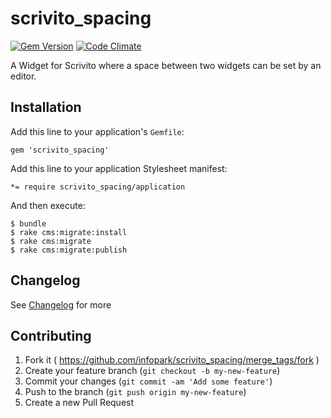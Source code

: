 # scrivito_spacing

[![Gem Version](https://badge.fury.io/rb/scrivito_spacing.svg)](http://badge.fury.io/rb/scrivito_spacing)
[![Code Climate](https://codeclimate.com/github/gertimon/scrivito_spacing.png)](https://codeclimate.com/github/gertimon/scrivito_spacing)

A Widget for Scrivito where a space between two widgets can be set by an editor.

## Installation

Add this line to your application's `Gemfile`:

    gem 'scrivito_spacing'

Add this line to your application Stylesheet manifest:

    *= require scrivito_spacing/application

And then execute:

    $ bundle
    $ rake cms:migrate:install
    $ rake cms:migrate
    $ rake cms:migrate:publish

## Changelog
See [Changelog](https://github.com/gertimon/scrivito_spacing/blob/master/CHANGELOG.md) for more

## Contributing

1. Fork it ( https://github.com/infopark/scrivito_spacing/merge_tags/fork )
2. Create your feature branch (`git checkout -b my-new-feature`)
3. Commit your changes (`git commit -am 'Add some feature'`)
4. Push to the branch (`git push origin my-new-feature`)
5. Create a new Pull Request